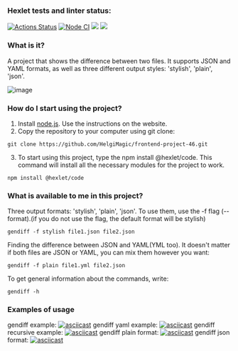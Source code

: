 ### Hexlet tests and linter status:
[![Actions Status](https://github.com/HelgiMagic/frontend-project-46/workflows/hexlet-check/badge.svg)](https://github.com/HelgiMagic/frontend-project-46/actions)
[![Node CI](https://github.com/HelgiMagic/frontend-project-46/actions/workflows/nodejs.yml/badge.svg)](https://github.com/HelgiMagic/frontend-project-46/actions/workflows/nodejs.yml)
<a href="https://codeclimate.com/github/HelgiMagic/frontend-project-46/maintainability"><img src="https://api.codeclimate.com/v1/badges/b149de33acd442d4fb8c/maintainability" /></a>
<a href="https://codeclimate.com/github/HelgiMagic/frontend-project-46/test_coverage"><img src="https://api.codeclimate.com/v1/badges/b149de33acd442d4fb8c/test_coverage" /></a>

### What is it?

A project that shows the difference between two files. It supports JSON and YAML formats, as well as three different output styles: 'stylish', 'plain', 'json'.

![image](https://user-images.githubusercontent.com/113669521/228578148-bfb6b771-dbd8-416a-ae66-ba49281d3cf4.png)

### How do I start using the project?

1. Install [node.js](https://nodejs.org/). Use the instructions on the website.
2. Copy the repository to your computer using git clone:
```
git clone https://github.com/HelgiMagic/frontend-project-46.git
```
3. To start using this project, type the npm install @hexlet/code. This command will install all the necessary modules for the project to work.
```
npm install @hexlet/code
```

### What is available to me in this project?

Three output formats: 'stylish', 'plain', 'json'. To use them, use the -f flag (--format).(if you do not use the flag, the default format will be stylish)
```
gendiff -f stylish file1.json file2.json
```
Finding the difference between JSON and YAML(YML too). It doesn't matter if both files are JSON or YAML, you can mix them however you want:
```
gendiff -f plain file1.yml file2.json
```
To get general information about the commands, write:
```
gendiff -h
```

### Examples of usage
gendiff example:
[![asciicast](https://asciinema.org/a/Zk1NKCizw8vlf4QZRglZZg0UM.svg)](https://asciinema.org/a/Zk1NKCizw8vlf4QZRglZZg0UM)
gendiff yaml example:
[![asciicast](https://asciinema.org/a/JIJZNSwhCntKFg6PYcxjIAQcQ.svg)](https://asciinema.org/a/JIJZNSwhCntKFg6PYcxjIAQcQ)
gendiff recursive example:
[![asciicast](https://asciinema.org/a/WvCuA7nbDV9FzlNbM3THvbpNv.svg)](https://asciinema.org/a/WvCuA7nbDV9FzlNbM3THvbpNv)
gendiff plain format:
[![asciicast](https://asciinema.org/a/vnInIqtHygbRuk1kpM2nscFVu.svg)](https://asciinema.org/a/vnInIqtHygbRuk1kpM2nscFVu)
gendiff json format:
[![asciicast](https://asciinema.org/a/FF3q0QbUnaXhWqdZE7DbZvPiw.svg)](https://asciinema.org/a/FF3q0QbUnaXhWqdZE7DbZvPiw)